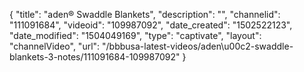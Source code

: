 {
    "title": "aden&reg; Swaddle Blankets",
    "description": "",
    "channelid": "111091684",
    "videoid": "109987092",
    "date_created": "1502522123",
    "date_modified": "1504049169",
    "type": "captivate",
    "layout": "channelVideo",
    "url": "\/bbbusa-latest-videos\/aden\u00c2-swaddle-blankets-3-notes\/111091684-109987092"
}